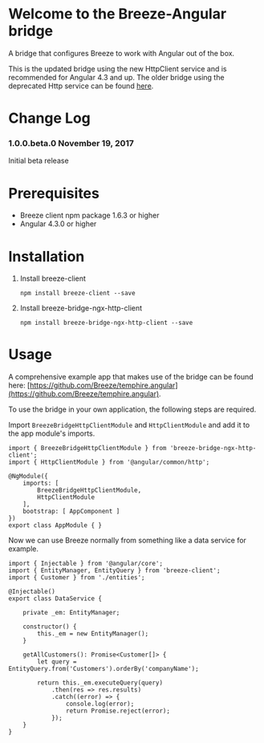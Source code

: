 # Welcome to the Breeze-Angular bridge #

A bridge that configures Breeze to work with Angular out of the box.

This is the updated bridge using the new HttpClient service and is recommended for Angular 4.3 and up. The older bridge using the deprecated Http service can be found [here](https://github.com/Breeze/breeze.bridge.angular).

# Change Log #

### 1.0.0.beta.0 November 19, 2017 ###

Initial beta release

# Prerequisites #

- Breeze client npm package 1.6.3 or higher
- Angular 4.3.0 or higher

# Installation #

1. Install breeze-client

	`npm install breeze-client --save`

2. Install breeze-bridge-ngx-http-client

	`npm install breeze-bridge-ngx-http-client --save`

# Usage #

A comprehensive example app that makes use of the bridge can be found here: [https://github.com/Breeze/temphire.angular](https://github.com/Breeze/temphire.angular).

To use the bridge in your own application, the following steps are required.

Import `BreezeBridgeHttpClientModule` and `HttpClientModule` and add it to the app module's imports.

```
import { BreezeBridgeHttpClientModule } from 'breeze-bridge-ngx-http-client';
import { HttpClientModule } from '@angular/common/http';
```

```
@NgModule({
    imports: [
        BreezeBridgeHttpClientModule,
        HttpClientModule
    ],
    bootstrap: [ AppComponent ]
})
export class AppModule { }
```

Now we can use Breeze normally from something like a data service for example.

```
import { Injectable } from '@angular/core';
import { EntityManager, EntityQuery } from 'breeze-client';
import { Customer } from './entities';

@Injectable()
export class DataService {

    private _em: EntityManager;

    constructor() {
        this._em = new EntityManager();
    }

    getAllCustomers(): Promise<Customer[]> {
        let query = EntityQuery.from('Customers').orderBy('companyName');

        return this._em.executeQuery(query)
            .then(res => res.results)
            .catch((error) => {
                console.log(error);
                return Promise.reject(error);
            });
    }
}
```
